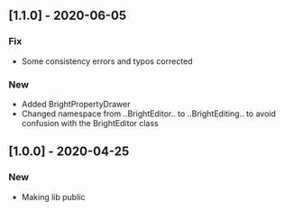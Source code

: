 ## [1.1.0] - 2020-06-05

### Fix
* Some consistency errors and typos corrected

### New
* Added BrightPropertyDrawer
* Changed namespace from ..BrightEditor.. to ..BrightEditing.. to avoid confusion with the BrightEditor class

## [1.0.0] - 2020-04-25

### New
* Making lib public
